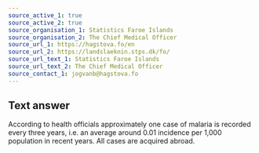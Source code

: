 ```yaml
---
source_active_1: true
source_active_2: true
source_organisation_1: Statistics Faroe Islands
source_organisation_2: The Chief Medical Officer
source_url_1: https://hagstova.fo/en
source_url_2: https://landslaeknin.stps.dk/fo/
source_url_text_1: Statistics Faroe Islands
source_url_text_2: The Chief Medical Officer
source_contact_1: jogvanb@hagstova.fo
---
```

## Text answer  
According to health officials approximately one case of malaria is recorded every three years, i.e. an average around 0.01 incidence per 1,000 population in recent years. All cases are acquired abroad.

